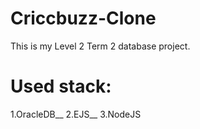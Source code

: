 # Criccbuzz-Clone

This is my Level 2 Term 2 database project. 

# Used stack:
1.OracleDB__
2.EJS__
3.NodeJS

